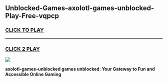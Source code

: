 
## Unblocked-Games-axolotl-games-unblocked-Play-Free-vqpcp
<h3>
<a href="https://premium76.site?title=axolotl-games-unblocked&ref=19M">CLICK TO PLAY</a></h3>
<hr>

<h3>
<a href="https://premium76.site?title=axolotl-games-unblocked&ref=19M">CLICK 2 PLAY</a>
  
</h3>

<a href="https://premium76.site?title=axolotl-games-unblocked&ref=19M"><img src="https://clearcache.store/games.png"></a>


**axolotl-games-unblocked games unblocked: Your Gateway to Fun and Accessible Online Gaming**
